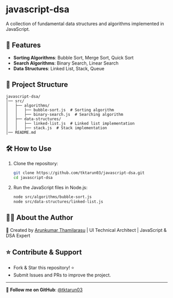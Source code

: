 # javascript-dsa

A collection of fundamental data structures and algorithms implemented in JavaScript.

## 🚀 Features
- **Sorting Algorithms**: Bubble Sort, Merge Sort, Quick Sort
- **Search Algorithms**: Binary Search, Linear Search
- **Data Structures**: Linked List, Stack, Queue

## 📂 Project Structure
```
javascript-dsa/
│── src/
│   ├── algorithms/
│   │   ├── bubble-sort.js  # Sorting algorithm
│   │   ├── binary-search.js  # Searching algorithm
│   ├── data-structures/
│   │   ├── linked-list.js  # Linked list implementation
│   │   ├── stack.js  # Stack implementation
│── README.md
```

## 🛠 How to Use

1. Clone the repository:
   ```bash
   git clone https://github.com/tktarun03/javascript-dsa.git
   cd javascript-dsa
   ```

2. Run the JavaScript files in Node.js:
   ```bash
   node src/algorithms/bubble-sort.js
   node src/data-structures/linked-list.js
   ```

## 👨‍💻 About the Author

🚀 Created by [Arunkumar Thamilarasu](https://github.com/tktarun03) | UI Technical Architect | JavaScript & DSA Expert

## ⭐ Contribute & Support
- Fork & Star this repository! ⭐
- Submit Issues and PRs to improve the project.

---
🎯 **Follow me on GitHub**: [@tktarun03](https://github.com/tktarun03)
